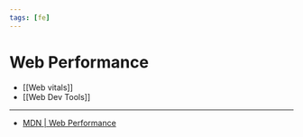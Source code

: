 ```yaml
---
tags: [fe]
---
```


# Web Performance

- [[Web vitals]]
- [[Web Dev Tools]]

---

- [MDN | Web Performance](https://developer.mozilla.org/en-US/docs/Web/Performance)